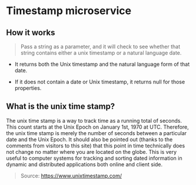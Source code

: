 # Timestamp microservice

## How it works

> Pass a string as a parameter, and it will check to see whether that string contains either a unix timestamp or a natural language date.

* It returns both the Unix timestamp and the natural language form of that date.

* If it does not contain a date or Unix timestamp, it returns null for those properties.

## What is the unix time stamp?

The unix time stamp is a way to track time as a running total of seconds. This count starts at the Unix Epoch on January 1st, 1970 at UTC. Therefore, the unix time stamp is merely the number of seconds between a particular date and the Unix Epoch. It should also be pointed out (thanks to the comments from visitors to this site) that this point in time technically does not change no matter where you are located on the globe. This is very useful to computer systems for tracking and sorting dated information in dynamic and distributed applications both online and client side.
> Source: https://www.unixtimestamp.com/